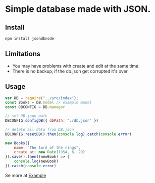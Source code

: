 # Simple database made with JSON.

## Install

```sh
npm install jsondbnode
```

## Limitations
 * You may have problems with create and edit at the same time.
 * There is no backup, if the db.json get corrupted it's over

## Usage 
```js
var DB = require("../src/index");
const Books = DB.model // example model
const DBCONFIG = DB.manager

// set DB.json path
DBCONFIG.configDB({ dbPath: "./db.json" }) 

// delete all data from DB.json
DBCONFIG.resetDB().then(console.log).catch(console.error)

new Books({
    name: "The lord of the rings",
    create_at: new Date(1954, 6, 29)
}).save().then((newBook) => {
    console.log(newBook)
}).catch(console.error)
```

Se more at [Example](https://github.com/ran-j/jsondbnode/blob/master/example/index.js)